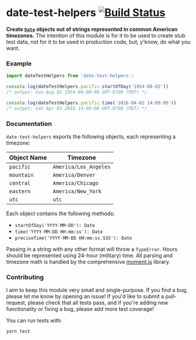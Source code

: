 # date-test-helpers [![Build Status](https://travis-ci.org/goodeggs/date-test-helpers.svg?branch=master)](https://travis-ci.org/goodeggs/date-test-helpers)

**Create [`Date`](https://developer.mozilla.org/en-US/docs/Web/JavaScript/Reference/Global_Objects/Date) objects out of strings represented in common American timezones.** The intention of this module is for it to be used to create stub test data, not for it to be used in production code, but, y'know, do what you want.

### Example

```js
import dateTestHelpers from 'date-test-helpers';

console.log(dateTestHelpers.pacific.startOfDay('1954-08-02'))
/* output: Sun Aug 02 1954 00:00:00 GMT-0700 (PDT) */

console.log(dateTestHelpers.pacific.time('2016-04-02 14:00:00'))
/* output: Sat Apr 02 2016 14:00:00 GMT-0700 (PDT) */
```

### Documentation

`date-test-helpers` exports the following objects, each representing a timezone:

| Object Name | Timezone              |
|-------------|-----------------------|
| `pacific`   | `America/Los_Angeles` |
| `mountain`  | `America/Denver`      |
| `central`   | `America/Chicago`     |
| `eastern`   | `America/New_York`    |
| `utc`       | `utc`                 |

Each object contains the following methods:

* `startOfDay('YYYY-MM-DD'): Date`
* `time('YYYY-MM-DD HH:mm:ss'): Date`
* `preciseTime('YYYY-MM-DD HH:mm:ss.SSS'): Date`

Passing in a string with any other format will throw a `TypeError`. Hours should be represented using 24-hour (military) time. All parsing and timezone math is handled by the comprehensive [moment.js](http://momentjs.com/timezone/) library.

### Contributing

I aim to keep this module very small and single-purpose. If you find a bug, please let me know by opening an issue! If you'd like to submit a pull-request, please check that all tests pass, and if you're adding new functionality or fixing a bug, please add more test coverage!

You can run tests with:

```
yarn test
```
